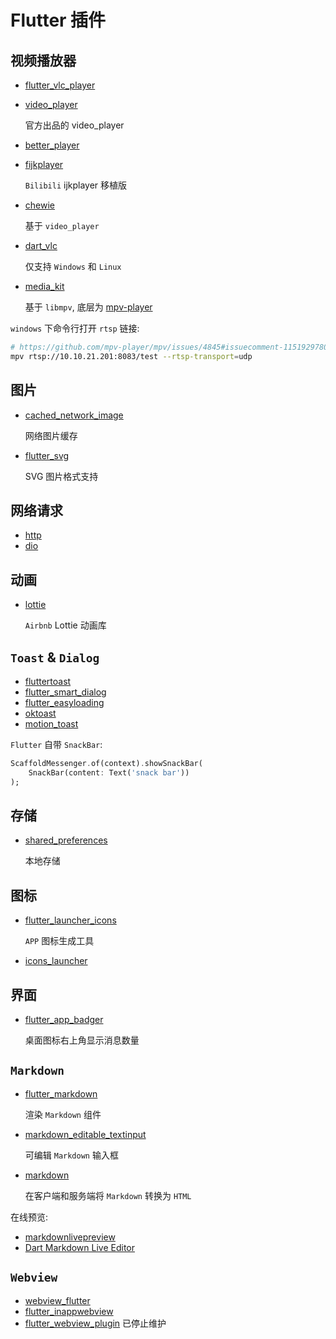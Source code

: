 # Flutter 插件

## 视频播放器

- [flutter_vlc_player](https://pub.dev/packages/flutter_vlc_player)
- [video_player](https://pub.dev/packages/video_player)

  官方出品的 video_player

- [better_player](https://pub.dev/packages/better_player)
- [fijkplayer](https://pub.dev/packages/fijkplayer)

  `Bilibili` ijkplayer 移植版

- [chewie](https://pub.dev/packages/chewie)

  基于 `video_player`

- [dart_vlc](https://pub.dev/packages/dart_vlc)

  仅支持 `Windows` 和 `Linux`

- [media_kit](https://pub.dev/packages/media_kit)

  基于 `libmpv`, 底层为 [mpv-player](https://mpv.io/)

`windows` 下命令行打开 `rtsp` 链接:

```bash
# https://github.com/mpv-player/mpv/issues/4845#issuecomment-1151929780
mpv rtsp://10.10.21.201:8083/test --rtsp-transport=udp
```

## 图片

- [cached_network_image](https://pub.dev/packages/cached_network_image)

  网络图片缓存

- [flutter_svg](https://pub.dev/packages/flutter_svg)

  SVG 图片格式支持

## 网络请求

- [http](https://pub.dev/packages/http)
- [dio](https://pub.dev/packages/dio)

## 动画

- [lottie](https://pub.dev/packages/lottie)

  `Airbnb` Lottie 动画库

## `Toast` & `Dialog`

- [fluttertoast](https://pub.dev/packages/fluttertoast)
- [flutter_smart_dialog](https://pub.dev/packages/flutter_smart_dialog)
- [flutter_easyloading](https://pub.dev/packages/flutter_easyloading)
- [oktoast](https://pub.dev/packages/oktoast)
- [motion_toast](https://pub.dev/packages/motion_toast)

`Flutter` 自带 `SnackBar`:

```dart
ScaffoldMessenger.of(context).showSnackBar(
	SnackBar(content: Text('snack bar'))
);
```

## 存储

- [shared_preferences](https://pub.dev/packages/shared_preferences)

  本地存储

## 图标

- [flutter_launcher_icons](https://pub.dev/packages/flutter_launcher_icons)

  `APP` 图标生成工具

- [icons_launcher](https://pub.dev/packages/icons_launcher)

## 界面

- [flutter_app_badger](https://pub.dev/packages/flutter_app_badger)

  桌面图标右上角显示消息数量

## `Markdown`

- [flutter_markdown](https://pub.dev/packages/flutter_markdown)

  渲染 `Markdown` 组件

- [markdown_editable_textinput](https://pub.dev/packages/markdown_editable_textinput)

  可编辑 `Markdown` 输入框

- [markdown](https://pub.dev/packages/markdown)

  在客户端和服务端将 `Markdown` 转换为 `HTML`

在线预览:

- [markdownlivepreview](https://markdownlivepreview.com/)
- [Dart Markdown Live Editor](https://dart-lang.github.io/markdown/)

## `Webview`

- [webview_flutter](https://pub.dev/packages/webview_flutter)
- [flutter_inappwebview](https://pub.dev/packages/flutter_inappwebview)
- [flutter_webview_plugin](https://pub.dev/packages/flutter_webview_plugin) 已停止维护
